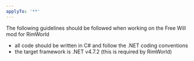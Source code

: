 ```yaml
---
applyTo: '**'
---
```

The following guidelines should be followed when working on the Free Will mod for RimWorld
 - all code should be written in C# and follow the .NET coding conventions
 - the target framework is .NET v4.7.2 (this is required by RimWorld)